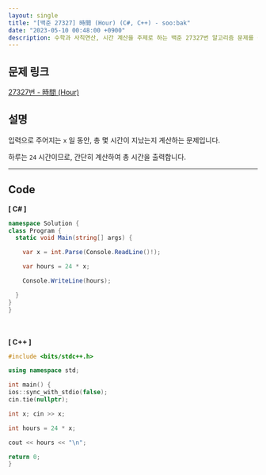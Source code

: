 ```yaml
---
layout: single
title: "[백준 27327] 時間 (Hour) (C#, C++) - soo:bak"
date: "2023-05-10 00:48:00 +0900"
description: 수학과 사칙연산, 시간 계산을 주제로 하는 백준 27327번 알고리즘 문제를 C# 과 C++ 로 풀이 및 해설
---
```


## 문제 링크
  [27327번 - 時間 (Hour)](https://www.acmicpc.net/problem/27327)

## 설명
입력으로 주어지는 `x` 일 동안, 총 몇 시간이 지났는지 계산하는 문제입니다. <br>

하루는 `24` 시간이므로, 간단히 계산하여 총 시간을 출력합니다. <br>

- - -

## Code
<b>[ C# ] </b>
<br>

  ```c#
namespace Solution {
  class Program {
    static void Main(string[] args) {

      var x = int.Parse(Console.ReadLine()!);

      var hours = 24 * x;

      Console.WriteLine(hours);

    }
  }
}
  ```
<br><br>
<b>[ C++ ] </b>
<br>

  ```c++
#include <bits/stdc++.h>

using namespace std;

int main() {
  ios::sync_with_stdio(false);
  cin.tie(nullptr);

  int x; cin >> x;

  int hours = 24 * x;

  cout << hours << "\n";

  return 0;
}
  ```
